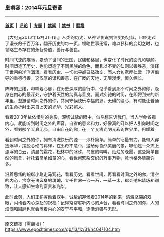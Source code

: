 ### 皇甫容：2014年元旦寄语

---

#### [首页](../../../..?n4047104) &nbsp;|&nbsp; [评论](../../../../../epoch-comment?n4047104) &nbsp;|&nbsp; [专题](../../../../../epoch-special?n4047104) &nbsp;|&nbsp; [禁闻](../../../../../epoch-news?n4047104) &nbsp;|&nbsp; [禁书](../../../../../books?n4047104) &nbsp;|&nbsp; [翻墙](https://github.com/gfw-breaker/nogfw/blob/master/README.md?n4047104)


<div class="post_content" id="artbody" itemprop="articleBody">
 <!-- article content begin -->
 <p>
  【大纪元2013年12月31日讯】人类的历史，从神话传说到信史的记载，已经走过了漫长的千百万年，翻开历史的每一页，领略世事无常，难以预料的变幻之时，也领略生命存在的永恒价值，善行与善良。
 </p>
 <p>
  时间飞速的疾驰，变动了世间的王国，民族和格局，也变化了时代的面孔和容颜。时间塑造了历史，也能塑造了不同民族的角色，而且以不变的法则以善胜恶，演绎了世间的洋洋洒洒。看看历史，一切似乎都已经改变，而人文的宽厚仁爱，谆谆倡导的重德行善，这浓厚的谦和善意，在广袤的天地，无限漫步，恒久绵长。
 </p>
 <p>
  阵阵的思绪，叩响着心扉，在历史深厚的善行中，似乎看到那个时间之外的你，隐身在内心的最深处，守护着天性的纯真与善良。面对疾驰的时间，在即将到来的新年里，想邀请时间之外的你，共同守候快乐幸福的源，无碍的清心，有时能让普通的生命折射出来自上天的光华，光彩照人。
 </p>
 <p>
  看着2013年依依惜别的身影，深切诚挚的眼中，似乎想告诉我们，当人学会省视内心，就能听到时间之外的声音，自省的意义和力，好像真的可以把人引向时间之外，看到那个天真无邪，自由自在的你，在一个充满光明光彩的世界里，闪耀着。
 </p>
 <p>
  看到时间之外的你，拥有清澈快乐的源——淳朴简单。简单的心最有力，能带人穿透浮华，摆脱心结的羁绊，在出奇不意中，送给你自然美丽的景，哪怕是一朵天上漂浮的白云，清晨的霜花，松林中的冰珠，鸟雀的鸣叫，灿烂的晚霞，这些简单自然的风景，衬托着简单如童的心，看世间繁杂交织的万事万物，竟也格外精简许多。
 </p>
 <p>
  沿着思绪的蜿蜒小路走马观花，看看历史，看看世间，再看看时间之外的你，清空的内心，贪念无法容身的境地，大千世界一沙一石，一草一木，都会透出精巧和别致，让人感知生命的富贵和光华。
 </p>
 <p>
  此时此刻，人们正在挥动着双手，诚挚的迎候着2014年的到来，清澈坚毅的双眼，闪动着内心深处的祝福：记得常常聆听内心的声音，看看时间之外的你，人的烦恼和困厄也就会随着内心的安宁与平和，逐渐消弭与无形。
 </p>
 <!-- article content end -->
 <div id="below_article_ad">
 </div>
</div>


---

原文链接（需翻墙）：https://www.epochtimes.com/gb/13/12/31/n4047104.htm